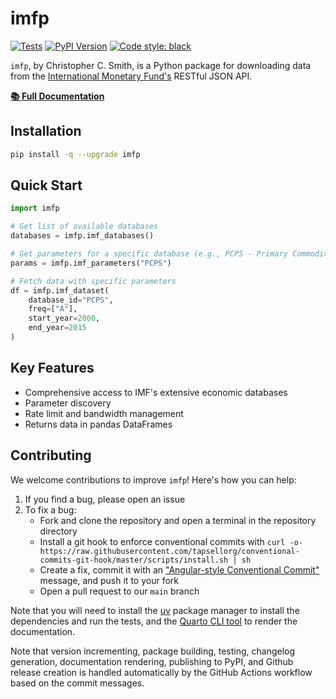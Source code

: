 # imfp

[![Tests](https://github.com/Promptly-Technologies-LLC/imfp/actions/workflows/test.yml/badge.svg)](https://github.com/Promptly-Technologies-LLC/imfp/actions/workflows/test.yml)
[![PyPI Version](https://img.shields.io/pypi/v/imfp.svg)](https://pypi.python.org/pypi/imfp)
[![Code style: black](https://img.shields.io/badge/code%20style-black-000000.svg)](https://github.com/psf/black)

`imfp`, by Christopher C. Smith, is a Python package for downloading data from the [International Monetary Fund's](http://data.imf.org/) RESTful JSON API.

**[📚 Full Documentation](https://promptlytechnologies.com/imfp/)**

## Installation

```bash
pip install -q --upgrade imfp
```

## Quick Start

```python
import imfp

# Get list of available databases
databases = imfp.imf_databases()

# Get parameters for a specific database (e.g., PCPS - Primary Commodity Price System)
params = imfp.imf_parameters("PCPS")

# Fetch data with specific parameters
df = imfp.imf_dataset(
    database_id="PCPS",
    freq=["A"],
    start_year=2000,
    end_year=2015
)
```

## Key Features

- Comprehensive access to IMF's extensive economic databases
- Parameter discovery
- Rate limit and bandwidth management
- Returns data in pandas DataFrames

## Contributing

We welcome contributions to improve `imfp`! Here's how you can help:

1. If you find a bug, please open an issue
2. To fix a bug:
   - Fork and clone the repository and open a terminal in the repository directory
   - Install a git hook to enforce conventional commits with `curl -o- https://raw.githubusercontent.com/tapsellorg/conventional-commits-git-hook/master/scripts/install.sh | sh`
   - Create a fix, commit it with an ["Angular-style Conventional Commit"](https://www.conventionalcommits.org/en/v1.0.0-beta.4/) message, and push it to your fork
   - Open a pull request to our `main` branch

Note that you will need to install the [uv](https://astral.sh/setup-uv/) package manager to install the dependencies and run the tests, and the [Quarto CLI tool](https://quarto.org/docs/download/) to render the documentation.

Note that version incrementing, package building, testing, changelog generation, documentation rendering, publishing to PyPI, and Github release creation is handled automatically by the GitHub Actions workflow based on the commit messages.
